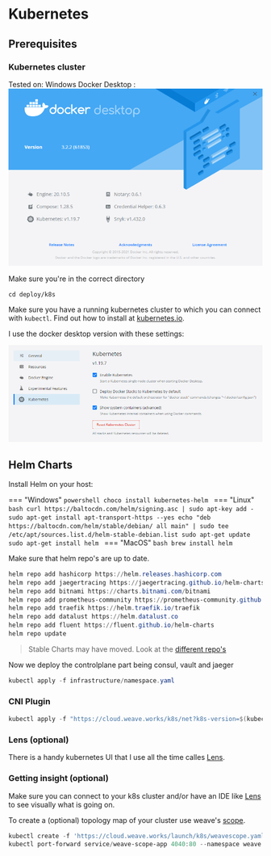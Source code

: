 # Kubernetes

## Prerequisites

### Kubernetes cluster

Tested on:
Windows Docker Desktop :
![Version](../../../images/docker-version.png)

Make sure you're in the correct directory

```shell
cd deploy/k8s
```

Make sure you have a running kubernetes cluster to which you can connect with `kubectl`. Find out how to install at [kubernetes.io](https://kubernetes.io/docs/tasks/tools/).

I use the docker desktop version with these settings:

![Kubernetes Settings](../../../images/docker-kubernetes-settings.png)

## Helm Charts

Install Helm on your host:

=== "Windows"
    ```powershell
    choco install kubernetes-helm
    ```
=== "Linux"
    ```bash
    curl https://baltocdn.com/helm/signing.asc | sudo apt-key add -
    sudo apt-get install apt-transport-https --yes
    echo "deb https://baltocdn.com/helm/stable/debian/ all main" | sudo tee /etc/apt/sources.list.d/helm-stable-debian.list
    sudo apt-get update
    sudo apt-get install helm
    ```
=== "MacOS"
    ```bash
    brew install helm
    ```

Make sure that helm repo's are up to date.

```powershell
helm repo add hashicorp https://helm.releases.hashicorp.com
helm repo add jaegertracing https://jaegertracing.github.io/helm-charts
helm repo add bitnami https://charts.bitnami.com/bitnami
helm repo add prometheus-community https://prometheus-community.github.io/helm-charts
helm repo add traefik https://helm.traefik.io/traefik
helm repo add datalust https://helm.datalust.co
helm repo add fluent https://fluent.github.io/helm-charts
helm repo update
```

> Stable Charts may have moved. Look at the [different repo's](https://github.com/helm/charts/issues/21103)

Now we deploy the controlplane part being consul, vault and jaeger

```powershell
kubectl apply -f infrastructure/namespace.yaml
```

### CNI Plugin

```powershell
kubectl apply -f "https://cloud.weave.works/k8s/net?k8s-version=$(kubectl version | base64 | tr -d '\n')"
```

### Lens (optional)

There is a handy kubernetes UI that I use all the time calles [Lens](https://k8slens.dev/).

### Getting insight (optional)

Make sure you can connect to your k8s cluster and/or have an IDE like [Lens](https://k8slens.dev/) to see visually what is going on.

To create a (optional) topology map of your cluster use weave's [scope](https://www.weave.works/oss/scope/).

```powershell
kubectl create -f 'https://cloud.weave.works/launch/k8s/weavescope.yaml' --namespace=weave
kubectl port-forward service/weave-scope-app 4040:80 --namespace weave
```
